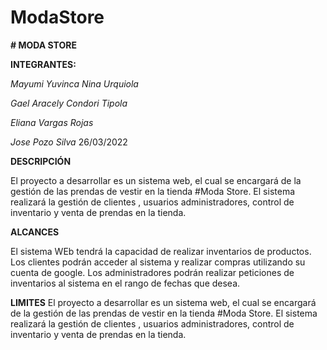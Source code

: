# ModaStore
**# MODA STORE**

**INTEGRANTES:**

*Mayumi Yuvinca Nina Urquiola*

*Gael Aracely Condori Tipola*

*Eliana Vargas Rojas*

*Jose Pozo Silva*
26/03/2022

**DESCRIPCIÓN**

El proyecto a desarrollar es un sistema web, el cual se encargará de la gestión de las prendas de vestir en la tienda #Moda Store.  El sistema realizará la gestión de clientes , usuarios  administradores, control de inventario  y  venta de prendas en la tienda.

**ALCANCES**

El sistema WEb tendrá la capacidad de realizar inventarios de productos.
Los clientes podrán acceder al sistema y realizar compras utilizando su cuenta de google.
Los administradores podrán realizar peticiones de inventarios al sistema en el rango de fechas que desea.

**LIMITES**
El proyecto a desarrollar es un sistema web, el cual se encargará de la gestión de las prendas de vestir en la tienda #Moda Store.  El sistema realizará la gestión de clientes , usuarios  administradores, control de inventario  y  venta de prendas en la tienda.
